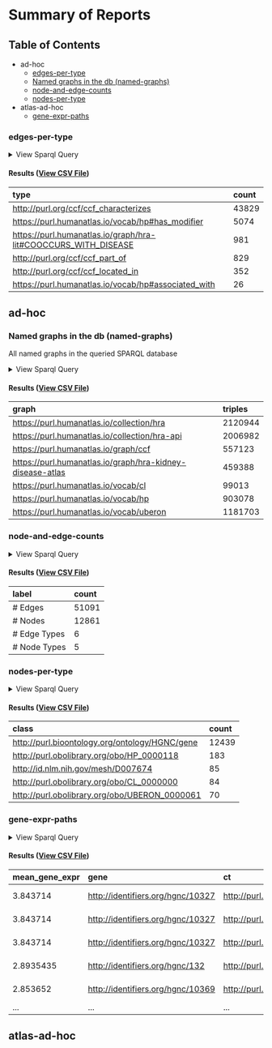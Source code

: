 # Summary of Reports

  ## Table of Contents

* ad-hoc
  * [edges-per-type](#edges-per-type)
  * [Named graphs in the db (named-graphs)](#named-graphs)
  * [node-and-edge-counts](#node-and-edge-counts)
  * [nodes-per-type](#nodes-per-type)
* atlas-ad-hoc
  * [gene-expr-paths](#gene-expr-paths)



### <a id="edges-per-type"></a>edges-per-type



<details>
  <summary>View Sparql Query</summary>

```sparql
PREFIX owl: <http://www.w3.org/2002/07/owl#>
PREFIX rdf: <http://www.w3.org/1999/02/22-rdf-syntax-ns#>
PREFIX rdfs: <http://www.w3.org/2000/01/rdf-schema#>

SELECT ?type (COUNT(*) AS ?count)
FROM <https://purl.humanatlas.io/graph/hra-kidney-disease-atlas>
WHERE {
  [] a rdf:Statement ;
    rdf:predicate ?type .
}
GROUP BY ?type
ORDER BY DESC(?count)

```

([View Source](../queries/reports/ad-hoc/edges-per-type.rq))
</details>

#### Results ([View CSV File](reports/ad-hoc/edges-per-type.csv))

| type | count |
| :--- | :--- |
| http://purl.org/ccf/ccf_characterizes | 43829 |
| https://purl.humanatlas.io/vocab/hp#has_modifier | 5074 |
| https://purl.humanatlas.io/graph/hra-lit#COOCCURS_WITH_DISEASE | 981 |
| http://purl.org/ccf/ccf_part_of | 829 |
| http://purl.org/ccf/ccf_located_in | 352 |
| https://purl.humanatlas.io/vocab/hp#associated_with | 26 |

## ad-hoc

### <a id="named-graphs"></a>Named graphs in the db (named-graphs)

All named graphs in the queried SPARQL database

<details>
  <summary>View Sparql Query</summary>

```sparql
#+ summary: Named graphs in the db
#+ description: All named graphs in the queried SPARQL database

SELECT ?graph (COUNT(*) as ?triples) WHERE {
  GRAPH ?graph {
    ?s ?p ?o .
  }
}
GROUP BY ?graph
ORDER BY ?graph

```

([View Source](../queries/reports/ad-hoc/named-graphs.rq))
</details>

#### Results ([View CSV File](reports/ad-hoc/named-graphs.csv))

| graph | triples |
| :--- | :--- |
| https://purl.humanatlas.io/collection/hra | 2120944 |
| https://purl.humanatlas.io/collection/hra-api | 2006982 |
| https://purl.humanatlas.io/graph/ccf | 557123 |
| https://purl.humanatlas.io/graph/hra-kidney-disease-atlas | 459388 |
| https://purl.humanatlas.io/vocab/cl | 99013 |
| https://purl.humanatlas.io/vocab/hp | 903078 |
| https://purl.humanatlas.io/vocab/uberon | 1181703 |


### <a id="node-and-edge-counts"></a>node-and-edge-counts



<details>
  <summary>View Sparql Query</summary>

```sparql
PREFIX owl: <http://www.w3.org/2002/07/owl#>
PREFIX rdf: <http://www.w3.org/1999/02/22-rdf-syntax-ns#>
PREFIX rdfs: <http://www.w3.org/2000/01/rdf-schema#>

SELECT ?label ?count
FROM <https://purl.humanatlas.io/graph/hra-kidney-disease-atlas>
WHERE {
  {
    SELECT ("# Nodes" as ?label) (COUNT(*) as ?count)
    WHERE {
      SELECT DISTINCT ?s 
      WHERE {
        ?s a owl:Class .
      }
    }
  }
  UNION
  {
    SELECT ("# Edges" as ?label) (COUNT(*) as ?count)
    WHERE {
      SELECT DISTINCT ?s 
      WHERE {
        ?s a rdf:Statement .
      }
    }
  }
  UNION
  {
    SELECT ("# Node Types" as ?label) (COUNT(*) as ?count)
    WHERE {
      SELECT DISTINCT ?class
      WHERE {
        ?s a owl:Class ;
          a ?class .
        FILTER(?class != owl:Class)
      }
    }
  }
  UNION
  {
    SELECT ("# Edge Types" as ?label) (COUNT(*) as ?count)
    WHERE {
      SELECT DISTINCT ?p
      WHERE {
        [] a rdf:Statement ;
          rdf:predicate ?p .
      }
    }
  }
}
ORDER BY DESC(?count)

```

([View Source](../queries/reports/ad-hoc/node-and-edge-counts.rq))
</details>

#### Results ([View CSV File](reports/ad-hoc/node-and-edge-counts.csv))

| label | count |
| :--- | :--- |
| # Edges | 51091 |
| # Nodes | 12861 |
| # Edge Types | 6 |
| # Node Types | 5 |


### <a id="nodes-per-type"></a>nodes-per-type



<details>
  <summary>View Sparql Query</summary>

```sparql
PREFIX owl: <http://www.w3.org/2002/07/owl#>
PREFIX rdf: <http://www.w3.org/1999/02/22-rdf-syntax-ns#>
PREFIX rdfs: <http://www.w3.org/2000/01/rdf-schema#>

SELECT ?class (COUNT(DISTINCT(?s)) AS ?count)
FROM <https://purl.humanatlas.io/graph/hra-kidney-disease-atlas>
WHERE {
  ?s a owl:Class ;
    a ?class .
  FILTER(?class != owl:Class)
}
GROUP BY ?class
ORDER BY DESC(?count)

```

([View Source](../queries/reports/ad-hoc/nodes-per-type.rq))
</details>

#### Results ([View CSV File](reports/ad-hoc/nodes-per-type.csv))

| class | count |
| :--- | :--- |
| http://purl.bioontology.org/ontology/HGNC/gene | 12439 |
| http://purl.obolibrary.org/obo/HP_0000118 | 183 |
| http://id.nlm.nih.gov/mesh/D007674 | 85 |
| http://purl.obolibrary.org/obo/CL_0000000 | 84 |
| http://purl.obolibrary.org/obo/UBERON_0000061 | 70 |


### <a id="gene-expr-paths"></a>gene-expr-paths



<details>
  <summary>View Sparql Query</summary>

```sparql
PREFIX owl: <http://www.w3.org/2002/07/owl#>
PREFIX rdf: <http://www.w3.org/1999/02/22-rdf-syntax-ns#>
PREFIX rdfs: <http://www.w3.org/2000/01/rdf-schema#>
PREFIX xsd: <http://www.w3.org/2001/XMLSchema#>
PREFIX ccf: <http://purl.org/ccf/>

PREFIX PART_OF: <http://purl.org/ccf/ccf_part_Of>
PREFIX LOCATED_IN: <http://purl.org/ccf/ccf_located_in>
PREFIX CHARACTERIZES: <http://purl.org/ccf/ccf_characterizes>
PREFIX HAS_MODIFIER: <https://purl.humanatlas.io/vocab/hp#has_modifier>
PREFIX expression_level: <http://purl.obolibrary.org/obo/OBI_0001938>

PREFIX HRAkda: <https://purl.humanatlas.io/graph/hra-kidney-disease-atlas>
PREFIX HRA: <https://purl.humanatlas.io/collection/hra>
PREFIX HPO: <https://purl.humanatlas.io/vocab/hp>

SELECT ?mean_gene_expr ?gene ?ct ?as ?phenotype ?gene_label ?ct_label ?as_label ?phenotype_label
FROM HRAkda:
WHERE {
  {
    SELECT DISTINCT ?ct ?gene (AVG(?exp) as ?mean_gene_expr) (COUNT(DISTINCT(?source)) as ?num_sources)
    WHERE {
      [] a rdf:Statement ;
        rdf:subject ?gene ;
        rdf:predicate CHARACTERIZES: ;
        rdf:object ?ct ;
        rdfs:isDefinedBy ?source ;
        expression_level: ?exp .
    }
    GROUP BY ?ct ?gene
    HAVING (?mean_gene_expr > 1.0)
  }

  ?ct LOCATED_IN: ?as .
  ?gene HAS_MODIFIER: ?phenotype .

  GRAPH HRA: {
    ?as rdfs:label ?as_label .
    ?ct rdfs:label ?ct_label .
    ?gene rdfs:label ?gene_label .
  }
  GRAPH HPO: {
    ?phenotype rdfs:label ?phenotype_label .
  }
}
ORDER BY ?as ?ct DESC(?mean_gene_expr)

```

([View Source](../queries/reports/atlas-ad-hoc/gene-expr-paths.rq))
</details>

#### Results ([View CSV File](reports/atlas-ad-hoc/gene-expr-paths.csv))

| mean_gene_expr | gene | ct | as | phenotype | gene_label | ct_label | as_label | phenotype_label |
| :--- | :--- | :--- | :--- | :--- | :--- | :--- | :--- | :--- |
| 3.843714 | http://identifiers.org/hgnc/10327 | http://purl.obolibrary.org/obo/CL_0000084 | http://purl.obolibrary.org/obo/UBERON_0001228 | http://purl.obolibrary.org/obo/HP_0000085 | RPL26 | T cell | renal papilla | Horseshoe kidney |
| 3.843714 | http://identifiers.org/hgnc/10327 | http://purl.obolibrary.org/obo/CL_0000084 | http://purl.obolibrary.org/obo/UBERON_0001228 | http://purl.obolibrary.org/obo/HP_0000104 | RPL26 | T cell | renal papilla | Renal agenesis |
| 3.843714 | http://identifiers.org/hgnc/10327 | http://purl.obolibrary.org/obo/CL_0000084 | http://purl.obolibrary.org/obo/UBERON_0001228 | http://purl.obolibrary.org/obo/HP_0000122 | RPL26 | T cell | renal papilla | Unilateral renal agenesis |
| 2.8935435 | http://identifiers.org/hgnc/132 | http://purl.obolibrary.org/obo/CL_0000084 | http://purl.obolibrary.org/obo/UBERON_0001228 | http://purl.obolibrary.org/obo/HP_0000126 | ACTB | T cell | renal papilla | Hydronephrosis |
| 2.853652 | http://identifiers.org/hgnc/10369 | http://purl.obolibrary.org/obo/CL_0000084 | http://purl.obolibrary.org/obo/UBERON_0001228 | http://purl.obolibrary.org/obo/HP_0000085 | RPL9 | T cell | renal papilla | Horseshoe kidney |
| ... | ... | ... | ... | ... | ... | ... | ... | ... |

## atlas-ad-hoc

  